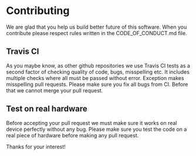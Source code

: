 # Contributing

We are glad that you help us build better future of this software. When you contribute please respect rules written in the CODE_OF_CONDUCT.md
file. 

## Travis CI

As you maybe know, as other github repositories we use Travis CI tests as a second factor of checking quality of code, bugs, misspelling etc. 
It includes multiple checks where all must be passed without error. 
Exception makes misspelling pull requests. Please make sure you fix all bugs from CI. Before that we cannot merge your pull request. 

## Test on real hardware

Before accepting your pull request we must make sure it works on real device perfectly without any bug. Please make sure you test the code on a real piece of hardware before making any pull request.

Thanks for your interest!

